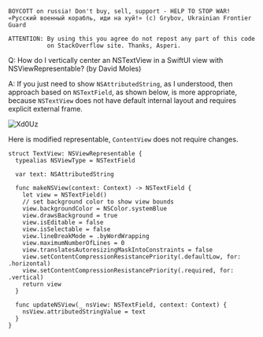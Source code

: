 ```
BOYCOTT on russia! Don't buy, sell, support - HELP TO STOP WAR!
«Русский военный корабль, иди на хуй!» (c) Grybov, Ukrainian Frontier Guard

ATTENTION: By using this you agree do not repost any part of this code
           on StackOverflow site. Thanks, Asperi.
```

Q: How do I vertically center an NSTextView in a SwiftUI view with NSViewRepresentable? (by David Moles)

A: If you just need to show `NSAttributedString`, as I understood, then approach based on `NSTextField`, as shown below, is more appropriate, because `NSTextView` does not have default internal layout and requires explicit external frame.

![Xd0Uz](https://user-images.githubusercontent.com/62171579/173223760-c16cbe68-8121-49a8-8d91-dd37b2830863.gif)

Here is modified representable, `ContentView` does not require changes.

```
struct TextView: NSViewRepresentable {
  typealias NSViewType = NSTextField

  var text: NSAttributedString

  func makeNSView(context: Context) -> NSTextField {
    let view = NSTextField()
    // set background color to show view bounds
    view.backgroundColor = NSColor.systemBlue
    view.drawsBackground = true
    view.isEditable = false
    view.isSelectable = false
    view.lineBreakMode = .byWordWrapping
    view.maximumNumberOfLines = 0
    view.translatesAutoresizingMaskIntoConstraints = false
    view.setContentCompressionResistancePriority(.defaultLow, for: .horizontal)
    view.setContentCompressionResistancePriority(.required, for: .vertical)
    return view
  }

  func updateNSView(_ nsView: NSTextField, context: Context) {
    nsView.attributedStringValue = text
  }
}
```
